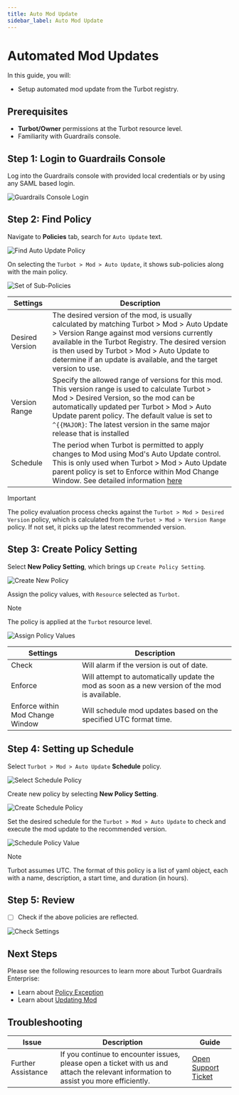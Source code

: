 ```yaml
---
title: Auto Mod Update
sidebar_label: Auto Mod Update
---
```


# Automated Mod Updates

In this guide, you will:
- Setup automated mod update from the Turbot registry.

## Prerequisites

- **Turbot/Owner** permissions at the Turbot resource level.
- Familiarity with Guardrails console.

## Step 1: Login to Guardrails Console

Log into the Guardrails console with provided local credentials or by using any SAML based login.

![Guardrails Console Login](/images/docs/guardrails/guides/configuring-guardrails/auto-mod-update/guardrails-console-login.png)

## Step 2: Find Policy

Navigate to **Policies** tab, search for `Auto Update` text.

![Find Auto Update Policy](/images/docs/guardrails/guides/configuring-guardrails/auto-mod-update/guardrails-console-policies-auto-update.png)

On selecting the `Turbot > Mod > Auto Update`, it shows sub-policies along with the main policy.

![Set of Sub-Policies](/images/docs/guardrails/guides/configuring-guardrails/auto-mod-update/guardrails-console-policies-auto-update-sub-policies.png)


| Settings                      | Description                                                                                   |
|---------------------------------------------|-----------------------------------------------------------------------------------------------|
| Desired Version                         | The desired version of the mod, is usually calculated by matching Turbot > Mod > Auto Update > Version Range against mod versions currently available in the Turbot Registry. The desired version is then used by Turbot > Mod > Auto Update to determine if an update is available, and the target version to use.|
| Version Range                       | Specify the allowed range of versions for this mod. This version range is used to calculate Turbot > Mod > Desired Version, so the mod can be automatically updated per Turbot > Mod > Auto Update parent policy. The default value is set to `^{{MAJOR}`: The latest version in the same major release that is installed|
| Schedule | The period when Turbot is permitted to apply changes to Mod using Mod's Auto Update control. This is only used when Turbot > Mod > Auto Update parent policy is set to Enforce within Mod Change Window. See detailed information [here](https://hub.guardrails.turbot.com/mods/turbot/policies/turbot/modChangeWindowSchedule)                           |

> [!IMPORTANT]
> The policy evaluation process checks against the `Turbot > Mod > Desired Version` policy, which is calculated from the `Turbot > Mod > Version Range` policy. If not set, it picks up the latest recommended version.

## Step 3: Create Policy Setting

Select **New Policy Setting**, which brings up `Create Policy Setting`.

![Create New Policy](/images/docs/guardrails/guides/configuring-guardrails/auto-mod-update/guardrails-console-policies-auto-update-create-new-policy.png)

Assign the policy values, with `Resource` selected as `Turbot`.

> [!NOTE]
> The policy is applied at the `Turbot` resource level.

![Assign Policy Values](/images/docs/guardrails/guides/configuring-guardrails/auto-mod-update/guardrails-console-policies-auto-update-assign-policy-values.png)


| Settings                      | Description                                                                                   |
|-------------------------------|-----------------------------------------------------------------------------------------------|
| Check                         | Will alarm if the version is out of date.                                                     |
| Enforce                       | Will attempt to automatically update the mod as soon as a new version of the mod is available.|
| Enforce within Mod Change Window | Will schedule mod updates based on the specified UTC format time.                             |


## Step 4: Setting up Schedule

Select `Turbot > Mod > Auto Update` **Schedule** policy.

![Select Schedule Policy](/images/docs/guardrails/guides/configuring-guardrails/auto-mod-update/guardrails-console-policies-auto-update-select-schedule-policy.png)

Create new policy by selecting **New Policy Setting**.

![Create Schedule Policy](/images/docs/guardrails/guides/configuring-guardrails/auto-mod-update/guardrails-console-policies-auto-update-select-schedule-create-policy.png)

Set the desired schedule for the `Turbot > Mod > Auto Update` to check and execute the mod update to the recommended version.

![Schedule Policy Value](/images/docs/guardrails/guides/configuring-guardrails/auto-mod-update/guardrails-console-policies-auto-update-select-schedule-policy-value.png)

> [!Note]
> Turbot assumes UTC.
> The format of this policy is a list of yaml object, each with a name, description, a start time, and duration (in hours).

## Step 5: Review

- [ ] Check if the above policies are reflected.

![Check Settings](/images/docs/guardrails/guides/configuring-guardrails/auto-mod-update/guardrails-console-policies-auto-update-settings-check.png)


## Next Steps

Please see the following resources to learn more about Turbot Guardrails Enterprise:

- Learn about [Policy Exception](/guides/configuring-guardrails/managing-policies#creating-an-exception)
- Learn about [Updating Mod](/guardrails/docs/guides/configuring-guardrails/update-mod)

## Troubleshooting

| Issue                                      | Description                                                                                                                                                                                                 | Guide                                |
|----------------------------------------------|-------------------------------------------------------------------------------------------------------------------------------------------------------------------------------------------------------------------|-----------------------------------------------------|
| Further Assistance                       | If you continue to encounter issues, please open a ticket with us and attach the relevant information to assist you more efficiently.                                                 | [Open Support Ticket](https://support.turbot.com)   |